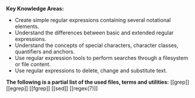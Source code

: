 **Key Knowledge Areas:**

- Create simple regular expressions containing several notational elements.
- Understand the differences between basic and extended regular expressions.
- Understand the concepts of special characters, character classes, quantifiers and anchors.
- Use regular expression tools to perform searches through a filesystem or file content.
- Use regular expressions to delete, change and substitute text.

**The following is a partial list of the used files, terms and utilities:**
[[grep]]
[[egrep]]
[[fgrep]]
[[sed]]
[[regex(7)]]
